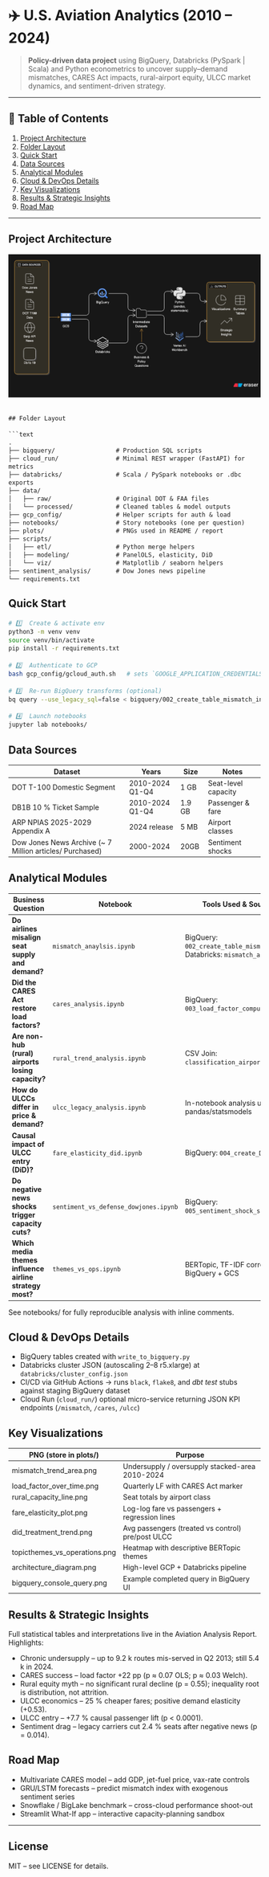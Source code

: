 # ✈️ U.S. Aviation Analytics (2010 – 2024)

> **Policy-driven data project** using BigQuery, Databricks (PySpark | Scala) and Python econometrics to uncover supply–demand mismatches, CARES Act impacts, rural-airport equity, ULCC market dynamics, and sentiment-driven strategy.

---

## 📑 Table of Contents

1. [Project Architecture](#project-architecture)
2. [Folder Layout](#folder-layout)
3. [Quick Start](#quick-start)
4. [Data Sources](#data-sources)
5. [Analytical Modules](#analytical-modules)
6. [Cloud & DevOps Details](#cloud--devops-details)
7. [Key Visualizations](#key-visualizations)
8. [Results & Strategic Insights](#results--strategic-insights)
9. [Road Map](#road-map)

---

## Project Architecture

![Architecture Diagram](plots/architecture.png)

````

## Folder Layout

```text
.
├── bigquery/                 # Production SQL scripts
├── cloud_run/                # Minimal REST wrapper (FastAPI) for metrics
├── databricks/               # Scala / PySpark notebooks or .dbc exports
├── data/
│   ├── raw/                  # Original DOT & FAA files
│   └── processed/            # Cleaned tables & model outputs
├── gcp_config/               # Helper scripts for auth & load
├── notebooks/                # Story notebooks (one per question)
├── plots/                    # PNGs used in README / report
├── scripts/
│   ├── etl/                  # Python merge helpers
│   ├── modeling/             # PanelOLS, elasticity, DiD
│   └── viz/                  # Matplotlib / seaborn helpers
├── sentiment_analysis/       # Dow Jones news pipeline
└── requirements.txt
````

## Quick Start

```bash
# 1️⃣  Create & activate env
python3 -m venv venv
source venv/bin/activate
pip install -r requirements.txt

# 2️⃣  Authenticate to GCP
bash gcp_config/gcloud_auth.sh   # sets `GOOGLE_APPLICATION_CREDENTIALS`

# 3️⃣  Re-run BigQuery transforms (optional)
bq query --use_legacy_sql=false < bigquery/002_create_table_mismatch_index.sql

# 4️⃣  Launch notebooks
jupyter lab notebooks/
```

## Data Sources

| Dataset | Years | Size | Notes |
| --- | --- | --- | --- |
| DOT T-100 Domestic Segment | 2010-2024 Q1-Q4 | 1 GB | Seat-level capacity |
| DB1B 10 % Ticket Sample | 2010-2024 Q1-Q4 | 1.9 GB | Passenger & fare |
| ARP NPIAS 2025-2029 Appendix A | 2024 release | 5 MB | Airport classes |
| Dow Jones News Archive (~ 7 Million articles/ Purchased) | 2000-2024 | 20GB | Sentiment shocks |

## Analytical Modules

| Business Question | Notebook | Tools Used & Source Code |
| --- | --- | --- |
| **Do airlines misalign seat supply and demand?** | `mismatch_anaylsis.ipynb` | BigQuery: `002_create_table_mismatch_index.sql`<br>Databricks: `mismatch_analysis.scala` |
| **Did the CARES Act restore load factors?** | `cares_analysis.ipynb` | BigQuery: `003_load_factor_compute.sql` |
| **Are non-hub (rural) airports losing capacity?** | `rural_trend_analysis.ipynb` | CSV Join: `classification_airports.csv` |
| **How do ULCCs differ in price & demand?** | `ulcc_legacy_analysis.ipynb` | In-notebook analysis using pandas/statsmodels |
| **Causal impact of ULCC entry (DiD)?** | `fare_elasticity_did.ipynb` | BigQuery: `004_create_DiD_table.sql` |
| **Do negative news shocks trigger capacity cuts?** | `sentiment_vs_defense_dowjones.ipynb` | BigQuery: `005_sentiment_shock_summary.sql` |
| **Which media themes influence airline strategy most?** | `themes_vs_ops.ipynb` | BERTopic, TF-IDF correlation, BigQuery + GCS |

See notebooks/ for fully reproducible analysis with inline comments.

## Cloud & DevOps Details

- BigQuery tables created with `write_to_bigquery.py`
- Databricks cluster JSON (autoscaling 2–8 r5.xlarge) at `databricks/cluster_config.json`
- CI/CD via GitHub Actions → runs `black`, `flake8`, and _dbt test_ stubs against staging BigQuery dataset
- Cloud Run (`cloud_run/`) optional micro-service returning JSON KPI endpoints (`/mismatch`, `/cares`, `/ulcc`)

## Key Visualizations

| PNG (store in plots/) | Purpose |
| --- | --- |
| mismatch_trend_area.png | Undersupply / oversupply stacked-area 2010-2024 |
| load_factor_over_time.png | Quarterly LF with CARES Act marker |
| rural_capacity_line.png | Seat totals by airport class |
| fare_elasticity_plot.png | Log-log fare vs passengers + regression lines |
| did_treatment_trend.png | Avg passengers (treated vs control) pre/post ULCC |
| topicthemes_vs_operations.png | Heatmap with descriptive BERTopic themes |
| architecture_diagram.png | High-level GCP + Databricks pipeline |
| bigquery_console_query.png | Example completed query in BigQuery UI |

## Results & Strategic Insights

Full statistical tables and interpretations live in the Aviation Analysis Report. Highlights:

- Chronic undersupply – up to 9.2 k routes mis-served in Q2 2013; still 5.4 k in 2024.
- CARES success – load factor +22 pp (p ≈ 0.07 OLS; p ≈ 0.03 Welch).
- Rural equity myth – no significant rural decline (p = 0.55); inequality root is distribution, not attrition.
- ULCC economics – 25 % cheaper fares; positive demand elasticity (+0.53).
- ULCC entry – +7.7 % causal passenger lift (p < 0.0001).
- Sentiment drag – legacy carriers cut 2.4 % seats after negative news (p = 0.014).

## Road Map

- Multivariate CARES model – add GDP, jet-fuel price, vax-rate controls
- GRU/LSTM forecasts – predict mismatch index with exogenous sentiment series
- Snowflake / BigLake benchmark – cross-cloud performance shoot-out
- Streamlit What-If app – interactive capacity-planning sandbox

---

## License

MIT – see LICENSE for details.
